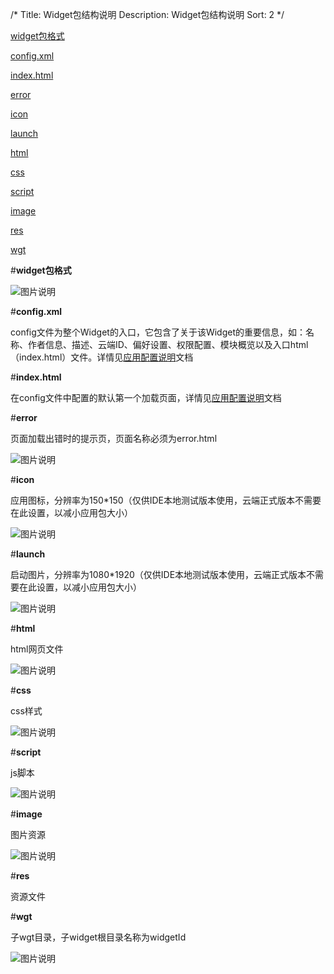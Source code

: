 /*
Title: Widget包结构说明
Description: Widget包结构说明
Sort: 2
*/


[widget包格式](#1)

[config.xml](#2)

[index.html](#3)

[error](#4)

[icon](#5)

[launch](#6)

[html](#7)

[css](#8)

[script](#9)

[image](#10)

[res](#11)

[wgt](#12)

#**widget包格式**<div id="1"></div>

![图片说明](/img/docImage/16.png)

#**config.xml**<div id="2"></div>

config文件为整个Widget的入口，它包含了关于该Widget的重要信息，如：名称、作者信息、描述、云端ID、偏好设置、权限配置、模块概览以及入口html（index.html）文件。详情见[应用配置说明](/APICloud/技术专题/app-config-manual)文档

#**index.html**<div id="3"></div>

在config文件中配置的默认第一个加载页面，详情见[应用配置说明](/APICloud/技术专题/app-config-manual)文档

#**error**<div id="4"></div>

页面加载出错时的提示页，页面名称必须为error.html

![图片说明](/img/docImage/17.png)
 
#**icon**<div id="5"></div>

应用图标，分辨率为150*150（仅供IDE本地测试版本使用，云端正式版本不需要在此设置，以减小应用包大小）

![图片说明](/img/docImage/18.png)
 
#**launch**<div id="6"></div>

启动图片，分辨率为1080*1920（仅供IDE本地测试版本使用，云端正式版本不需要在此设置，以减小应用包大小）

![图片说明](/img/docImage/19.png)
 
#**html**<div id="7"></div>

html网页文件

![图片说明](/img/docImage/20.png)
 
#**css**<div id="8"></div>

css样式

![图片说明](/img/docImage/21.png)
 
#**script**<div id="9"></div>

js脚本

![图片说明](/img/docImage/23.png)
 
#**image**<div id="10"></div>

图片资源

![图片说明](/img/docImage/24.png)

#**res**<div id="11"></div>

资源文件

#**wgt**<div id="12"></div>

子wgt目录，子widget根目录名称为widgetId
 
![图片说明](/img/docImage/25.png)
